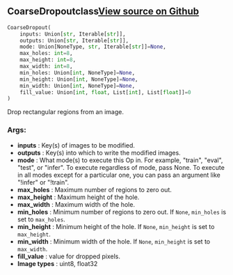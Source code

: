 ## CoarseDropout<span class="tag">class</span><a class="sourcelink" href=https://github.com/fastestimator/fastestimator/blob/r1.1/fastestimator/op/numpyop/univariate/coarse_dropout.py/#L24-L66>View source on Github</a>
```python
CoarseDropout(
	inputs: Union[str, Iterable[str]],
	outputs: Union[str, Iterable[str]],
	mode: Union[NoneType, str, Iterable[str]]=None,
	max_holes: int=8,
	max_height: int=8,
	max_width: int=8,
	min_holes: Union[int, NoneType]=None,
	min_height: Union[int, NoneType]=None,
	min_width: Union[int, NoneType]=None,
	fill_value: Union[int, float, List[int], List[float]]=0
)
```
Drop rectangular regions from an image.


<h3>Args:</h3>

* **inputs** :  Key(s) of images to be modified.
* **outputs** :  Key(s) into which to write the modified images.
* **mode** :  What mode(s) to execute this Op in. For example, "train", "eval", "test", or "infer". To execute        regardless of mode, pass None. To execute in all modes except for a particular one, you can pass an argument        like "!infer" or "!train".
* **max_holes** :  Maximum number of regions to zero out.
* **max_height** :  Maximum height of the hole.
* **max_width** :  Maximum width of the hole.
* **min_holes** :  Minimum number of regions to zero out. If `None`, `min_holes` is set to `max_holes`.
* **min_height** :  Minimum height of the hole. If `None`, `min_height` is set to `max_height`.
* **min_width** :  Minimum width of the hole. If `None`, `min_height` is set to `max_width`.
* **fill_value** :  value for dropped pixels.
* **Image types** :     uint8, float32



